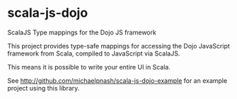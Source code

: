 scala-js-dojo
=============

ScalaJS Type mappings for the Dojo JS framework

This project provides type-safe mappings for accessing the Dojo JavaScript framework from Scala, compiled to JavaScript via ScalaJS.

This means it is possible to write your entire UI in Scala.

See http://github.com/michaelpnash/scala-js-dojo-example for an example project using this library.
  
